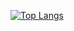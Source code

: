 [![Top Langs](https://github-readme-stats-git-masterrstaa-rickstaa.vercel.app/api/top-langs/?username=fspiri)](https://github.com/anuraghazra/github-readme-stats)
<!--You can use ?exclude_repo=repo1,repo2 parameter to exclude individual repositories.


<!--
**fspiri/fspiri** is a ✨ _special_ ✨ repository because its `README.md` (this file) appears on your GitHub profile.

Here are some ideas to get you started:

- 🔭 I’m currently working on ...
- 🌱 I’m currently learning ...
- 👯 I’m looking to collaborate on ...
- 🤔 I’m looking for help with ...
- 💬 Ask me about ...
- 📫 How to reach me: ...
- 😄 Pronouns: ...
- ⚡ Fun fact: ...
-->
